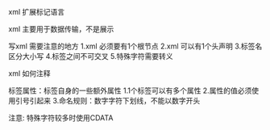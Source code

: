 xml 扩展标记语言

xml 主要用于数据传输，不是展示

写xml 需要注意的地方
1.xml 必须要有1个根节点
2.xml 可以有1个头声明
3.标签名区分大小写
4.标签之间不可交叉
5.特殊字符需要转义

<?xml version="1.0" encoding="utf-8" ?>

xml 如何注释
<!-- 注释 -->

标签属性：标签自身的一些额外属性
1.1个标签可以有多个属性
2.属性的值必须使用引号引起来
3.命名规则：数字字符下划线，不能以数字开头

注意: 特殊字符较多时使用CDATA 
<![CDATA[...不解析的内容....]]

